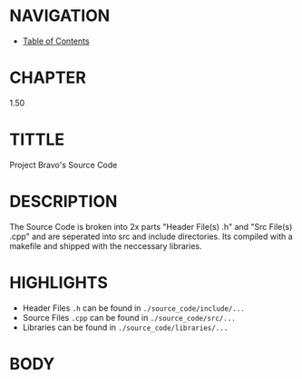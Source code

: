 # NAVIGATION
- [Table of Contents](..\Table_of_Contents.md)

# CHAPTER
1.50


# TITTLE
Project Bravo's Source Code


# DESCRIPTION
 The Source Code is broken into 2x parts "Header File(s) .h" and "Src File(s) .cpp" and are seperated into src and include directories. Its compiled with a makefile and shipped with the neccessary libraries.

# HIGHLIGHTS
- Header Files `.h` can be found in `./source_code/include/...`
- Source Files `.cpp` can be found in `./source_code/src/...`
- Libraries can be found in `./source_code/libraries/...`

# BODY

